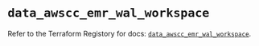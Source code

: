 # `data_awscc_emr_wal_workspace`

Refer to the Terraform Registory for docs: [`data_awscc_emr_wal_workspace`](https://registry.terraform.io/providers/hashicorp/awscc/0.70.0/docs/data-sources/emr_wal_workspace).
